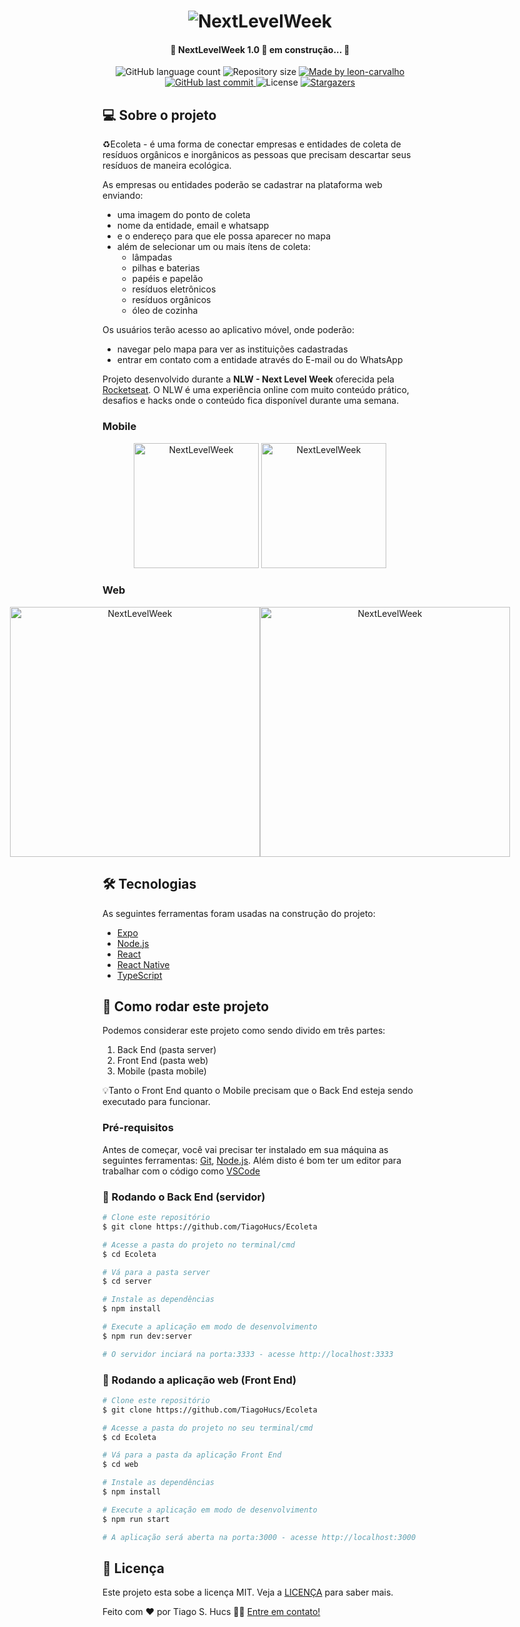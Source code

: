 <h1 align="center">
    <img alt="NextLevelWeek" title="#NextLevelWeek" src="./github-assets/banner.png" />
</h1>

<h4 align="center"> 
	🚧 NextLevelWeek 1.0 🚀 em construção... 🚧
</h4>

<p align="center">
  <img alt="GitHub language count" src="https://img.shields.io/github/languages/count/leon-carvalho/Ecoleta?color=%2304D361">

  <img alt="Repository size" src="https://img.shields.io/github/repo-size/leon-carvalho/Ecoleta">

  	
  <a href="https://www.linkedin.com/in/leonardo-dev/">
    <img alt="Made by leon-carvalho" src="https://img.shields.io/badge/made%20by-leon--carvalho-%2304D361">
  </a>
	
  
  <a href="https://github.com/leon-carvalho/Ecoleta/commits/master">
    <img alt="GitHub last commit" src="https://img.shields.io/github/last-commit/leon-carvalho/Ecoleta">
  </a>

  <img alt="License" src="https://img.shields.io/badge/license-MIT-brightgreen">
   <a href="https://github.com/leon-carvalho/Ecoleta/stargazers">
    <img alt="Stargazers" src="https://img.shields.io/github/stars/leon-carvalho/Ecoleta?style=social">
  </a>
</p>


## 💻 Sobre o projeto

♻️Ecoleta - é uma forma de conectar empresas e entidades de coleta de resíduos orgânicos e inorgânicos as pessoas que precisam descartar seus resíduos de maneira ecológica.

As empresas ou entidades poderão se cadastrar na plataforma web enviando:
- uma imagem do ponto de coleta
- nome da entidade, email e whatsapp
- e o endereço para que ele possa aparecer no mapa
- além de selecionar um ou mais ítens de coleta: 
  - lâmpadas
  - pilhas e baterias
  - papéis e papelão
  - resíduos eletrônicos
  - resíduos orgânicos
  - óleo de cozinha

Os usuários terão acesso ao aplicativo móvel, onde poderão:
- navegar pelo mapa para ver as instituições cadastradas
- entrar em contato com a entidade através do E-mail ou do WhatsApp

Projeto desenvolvido durante a **NLW - Next Level Week** oferecida pela [Rocketseat](rs).
O NLW é uma experiência online com muito conteúdo prático, desafios e hacks onde o conteúdo fica disponível durante uma semana.

### Mobile

<p align="center">
  <img alt="NextLevelWeek" title="#NextLevelWeek" src="./github-assets/home-mobile.png" width="200px">

  <img alt="NextLevelWeek" title="#NextLevelWeek" src="./github-assets/detalhes-mobile.svg" width="200px">
</p>

### Web

<p align="center" style="display: flex; align-items: flex-start; justify-content: center;">
  <img alt="NextLevelWeek" title="#NextLevelWeek" src="./github-assets/web.svg" width="400px">

  <img alt="NextLevelWeek" title="#NextLevelWeek" src="./github-assets/sucesso-web.svg" width="400px">
</p>

## 🛠 Tecnologias

As seguintes ferramentas foram usadas na construção do projeto:

- [Expo][expo]
- [Node.js][nodejs]
- [React][reactjs]
- [React Native][rn]
- [TypeScript][typescript]


## 🚀 Como rodar este projeto

Podemos considerar este projeto como sendo divido em três partes:
1. Back End (pasta server) 
2. Front End (pasta web)
3. Mobile (pasta mobile)

💡Tanto o Front End quanto o Mobile precisam que o Back End esteja sendo executado para funcionar.

### Pré-requisitos

Antes de começar, você vai precisar ter instalado em sua máquina as seguintes ferramentas:
[Git](https://git-scm.com), [Node.js][nodejs]. 
Além disto é bom ter um editor para trabalhar com o código como [VSCode][vscode]

### 🎲 Rodando o Back End (servidor)

```bash
# Clone este repositório
$ git clone https://github.com/TiagoHucs/Ecoleta

# Acesse a pasta do projeto no terminal/cmd
$ cd Ecoleta

# Vá para a pasta server
$ cd server

# Instale as dependências
$ npm install

# Execute a aplicação em modo de desenvolvimento
$ npm run dev:server

# O servidor inciará na porta:3333 - acesse http://localhost:3333 
```

### 🧭 Rodando a aplicação web (Front End)

```bash
# Clone este repositório
$ git clone https://github.com/TiagoHucs/Ecoleta

# Acesse a pasta do projeto no seu terminal/cmd
$ cd Ecoleta

# Vá para a pasta da aplicação Front End
$ cd web

# Instale as dependências
$ npm install

# Execute a aplicação em modo de desenvolvimento
$ npm run start

# A aplicação será aberta na porta:3000 - acesse http://localhost:3000
```

## 📝 Licença

Este projeto esta sobe a licença MIT. Veja a [LICENÇA](license) para saber mais.

Feito com ❤️ por Tiago S. Hucs 👋🏽 [Entre em contato!](https://www.linkedin.com/in/tiagohucs/)

[nodejs]: https://nodejs.org/
[typescript]: https://www.typescriptlang.org/
[expo]: https://expo.io/
[reactjs]: https://reactjs.org
[rn]: https://facebook.github.io/react-native/
[yarn]: https://yarnpkg.com/
[vscode]: https://code.visualstudio.com/
[vceditconfig]: https://marketplace.visualstudio.com/items?itemName=EditorConfig.EditorConfig
[license]: https://opensource.org/licenses/MIT
[vceslint]: https://marketplace.visualstudio.com/items?itemName=dbaeumer.vscode-eslint
[prettier]: https://marketplace.visualstudio.com/items?itemName=esbenp.prettier-vscode
[rs]: https://rocketseat.com.br
